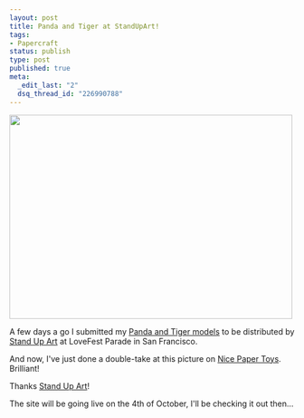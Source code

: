 ```yaml
--- 
layout: post
title: Panda and Tiger at StandUpArt!
tags: 
- Papercraft
status: publish
type: post
published: true
meta: 
  _edit_last: "2"
  dsq_thread_id: "226990788"
---
```

<a href="http://standupart.com"><img class="aligncenter size-full wp-image-93" title="standupart_lf_08backfinal" src="http://www.craig-russell.co.uk/wp-content/uploads/2008/10/standupart_lf_08backfinal.jpg" alt="" width="500" height="360" /></a>

A few days a go I submitted my <a href="http://www.craig-russell.co.uk/papertoys/endangered-species/">Panda and Tiger models</a> to be distributed by <a href="http://standupart.com/">Stand Up Art</a> at LoveFest Parade in San Francisco.

And now, I've just done a double-take at this picture on <a href="http://www.nicepapertoys.com/">Nice Paper Toys</a>. Brilliant!

Thanks <a href="http://standupart.com/">Stand Up Art</a>!

The site will be going live on the 4th of October, I'll be checking it out then...
